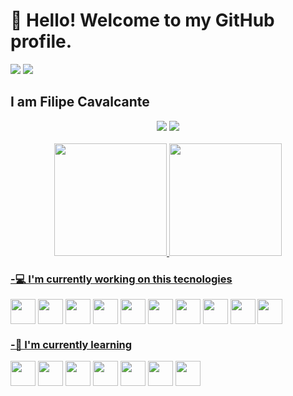 <!-- ### Hi there 👋

<!--
**lipscheech/lipscheech** is a ✨ _special_ ✨ repository because its `README.md` (this file) appears on your GitHub profile.

Here are some ideas to get you started:

- 🔭 I’m currently working on ...
- 🌱 I’m currently learning ...
- 👯 I’m looking to collaborate on ...
- 🤔 I’m looking for help with ...
- 💬 Ask me about ...
- 📫 How to reach me: ...
- 😄 Pronouns: ...
- ⚡ Fun fact: ...
-->

# 👋 Hello! Welcome to my GitHub profile.

<div>
  <img src="https://komarev.com/ghpvc/?username=lipscheech&color=green"/>
  <img src="https://badges.pufler.dev/commits/yearly/lipscheech"/>
</div>

## I am Filipe Cavalcante


  <div align="center">
    <a href="https://www.linkedin.com/in/lipscheech/" target="_blank"><img src="https://img.shields.io/badge/-LinkedIn-%230077B5?style=for-the-badge&logo=linkedin&logoColor=white" target="_blank"></a> 
    <a href="mailto:cavalcante.filipe97@gmail.com"><img src="https://img.shields.io/badge/-Gmail-%23333?style=for-the-badge&logo=gmail&logoColor=white" target="_blank"></a>
  </div>
&nbsp;

<div align="center">
  <a href="https://github.com/lipscheech">
<!--   <img height="180em" src="https://github-readme-stats.vercel.app/api?username=s7Thiago&show_icons=true&theme=blue-green&include_all_commits=true&count_private=true"/> -->
  <img height="180em" src="https://github-readme-streak-stats.herokuapp.com/?user=lipscheech&theme=dracula"/>
  <img height="180em" width="180em" src="https://github-readme-stats.vercel.app/api/top-langs/?username=lipscheech&layout=demo&langs_count=7&theme=dracula"/>
</div>

### -💻 I'm currently working on this tecnologies
  <div align="center" style="display: inline-block">
            <img src="https://cdn.jsdelivr.net/gh/devicons/devicon/icons/java/java-original.svg" height=40 width=40 align="center" />
            <img src="https://cdn.jsdelivr.net/gh/devicons/devicon/icons/spring/spring-original.svg" height=40 width=40 align="center" />
            <img src="https://cdn.jsdelivr.net/gh/devicons/devicon/icons/angularjs/angularjs-original.svg" height=40 width=40 align="center" />
            <img src="https://cdn.jsdelivr.net/gh/devicons/devicon/icons/javascript/javascript-plain.svg" height=40 width=40 align="center" />
            <img src="https://cdn.jsdelivr.net/gh/devicons/devicon/icons/typescript/typescript-plain.svg" height=40 width=40 align="center" />
            <img src="https://cdn.jsdelivr.net/gh/devicons/devicon/icons/bootstrap/bootstrap-original.svg" height=40 width=40 align="center" />
            <img src="https://cdn.jsdelivr.net/gh/devicons/devicon/icons/html5/html5-plain-wordmark.svg" height=40 width=40 align="center" />
            <img src="https://cdn.jsdelivr.net/gh/devicons/devicon/icons/css3/css3-plain-wordmark.svg" height=40 width=40 align="center" />
            <img src="https://cdn.jsdelivr.net/gh/devicons/devicon/icons/sass/sass-original.svg" height=40 width=40 align="center"/>
            <img src="https://cdn.jsdelivr.net/gh/devicons/devicon/icons/gitlab/gitlab-original.svg" height=40 width=40 align="center" />
          
  </div>
  
  
 ### -📖 I'm currently learning

  <div align="center" style="display: inline-block">
            <img src="https://cdn.jsdelivr.net/gh/devicons/devicon/icons/linux/linux-original.svg" height=40 width=40 align="center"/>
            <img src="https://cdn.jsdelivr.net/gh/devicons/devicon/icons/docker/docker-original.svg" height=40 width=40 align="center"/>
            <img src="https://cdn.jsdelivr.net/gh/devicons/devicon/icons/vagrant/vagrant-original.svg" height=40 width=40 align="center"/>
            <img src="https://cdn.jsdelivr.net/gh/devicons/devicon/icons/jenkins/jenkins-plain.svg" height=40 width=40 align="center"/>
            <img src="https://cdn.jsdelivr.net/gh/devicons/devicon/icons/ansible/ansible-original.svg" height=40 width=40 align="center"/>
            <img src="https://cdn.jsdelivr.net/gh/devicons/devicon/icons/bash/bash-original.svg" height=40 width=40 align="center"/>
            <img src="https://cdn.jsdelivr.net/gh/devicons/devicon/icons/vim/vim-original.svg" height=40 width=40 align="center"/>
  </div>
